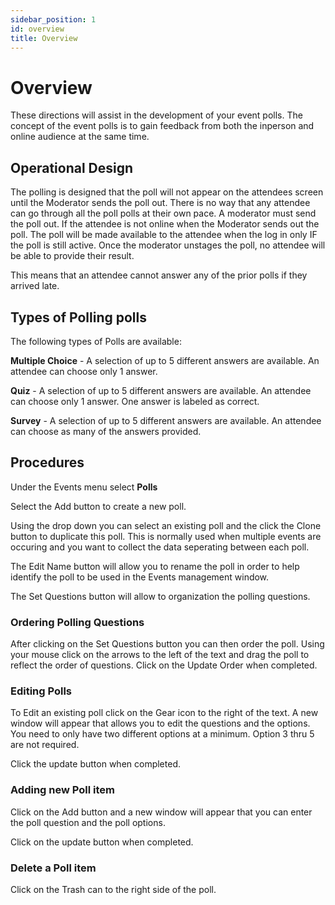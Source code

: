 ```yaml
---
sidebar_position: 1
id: overview
title: Overview
---
```


# Overview

These directions will assist in the development of your event polls.  The concept of the event polls is to gain feedback from both the inperson and online audience at the same time.

## Operational Design

The polling is designed that the poll will not appear on the attendees screen until the Moderator sends the poll out. There is no way that any attendee can go through all the poll polls at their own pace. A moderator must send the poll out.  If the attendee is not online when the Moderator sends out the poll. The poll will be made available to the attendee when the log in only IF the poll is still active.  Once the moderator unstages the poll, no attendee will be able to provide their result. 

This means that an attendee cannot answer any of the prior polls if they arrived late.

## Types of Polling polls

The following types of Polls are available:

**Multiple Choice** - A selection of up to 5 different answers are available. An attendee can choose only 1 answer.

**Quiz** - A selection of up to 5 different answers are available. An attendee can choose only 1 answer. One answer is labeled as correct.

**Survey** - A selection of up to 5 different answers are available. An attendee can choose as many of the answers provided.

## Procedures

Under the Events menu select **Polls**

Select the Add button to create a new poll.

Using the drop down you can select an existing poll and the click the Clone button to duplicate this poll. This is normally used when multiple events are occuring and you want to collect the data seperating between each poll.

The Edit Name button will allow you to rename the poll in order to help identify the poll to be used in the Events management window.

The Set Questions button will allow to organization the polling questions.

### Ordering Polling Questions

After clicking on the Set Questions button you can then order the poll.  Using your mouse click on the arrows to the left of the text and drag the poll to reflect the order of questions.  Click on the Update Order when completed.

### Editing Polls

To Edit an existing poll click on the Gear icon to the right of the text. A new window will appear that allows you to edit the questions and the options. You need to only have two different options at a minimum. Option 3 thru 5 are not required.

Click the update button when completed.

### Adding new Poll item

Click on the Add button and a new window will appear that you can enter the poll question and the poll options.

Click on the update button when completed.

### Delete a Poll item

Click on the Trash can to the right side of the poll.


